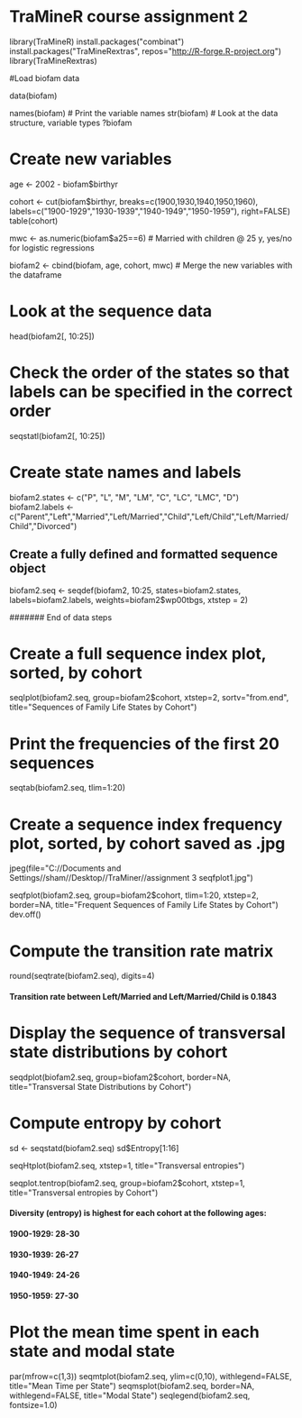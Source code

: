 # TraMineR course assignment 2

library(TraMineR)
install.packages("combinat")
install.packages("TraMineRextras", repos="http://R-forge.R-project.org")
library(TraMineRextras)


#Load biofam data

data(biofam)

names(biofam)                   # Print the variable names
str(biofam)                     # Look at the data structure, variable types
?biofam

# Create new variables

age <- 2002 - biofam$birthyr

cohort <- cut(biofam$birthyr, breaks=c(1900,1930,1940,1950,1960), 
              labels=c("1900-1929","1930-1939","1940-1949","1950-1959"), right=FALSE)
table(cohort)

mwc <- as.numeric(biofam$a25==6)   # Married with children @ 25 y, yes/no for logistic regressions


biofam2 <- cbind(biofam, age, cohort, mwc)     # Merge the new variables with the dataframe



# Look at the sequence data

head(biofam2[, 10:25])


# Check the order of the states so that labels can be specified in the correct order
seqstatl(biofam2[, 10:25])

# Create state names and labels

biofam2.states <- c("P", "L", "M", "LM", "C", "LC", "LMC", "D")
biofam2.labels <- c("Parent","Left","Married","Left/Married","Child","Left/Child","Left/Married/Child","Divorced")

## Create a fully defined and formatted sequence object

biofam2.seq <- seqdef(biofam2, 10:25, states=biofam2.states, labels=biofam2.labels, weights=biofam2$wp00tbgs, xtstep = 2)


####### End of data steps




# Create a full sequence index plot, sorted, by cohort

seqIplot(biofam2.seq, group=biofam2$cohort, xtstep=2,
         sortv="from.end", title="Sequences of Family Life States by Cohort")


# Print the frequencies of the first 20 sequences

seqtab(biofam2.seq, tlim=1:20)


# Create a sequence index frequency plot, sorted, by cohort saved as .jpg

jpeg(file="C://Documents and Settings//sham//Desktop//TraMiner//assignment 3 seqfplot1.jpg")

seqfplot(biofam2.seq, group=biofam2$cohort, tlim=1:20, xtstep=2, border=NA, title="Frequent Sequences of Family Life States by Cohort")
dev.off()


# Compute the transition rate matrix

round(seqtrate(biofam2.seq), digits=4)

  #### Transition rate between Left/Married and Left/Married/Child is 0.1843


# Display the sequence of transversal state distributions by cohort

seqdplot(biofam2.seq, group=biofam2$cohort, border=NA, title="Transversal State Distributions by Cohort")


# Compute entropy by cohort

sd <- seqstatd(biofam2.seq)
sd$Entropy[1:16]

seqHtplot(biofam2.seq, xtstep=1, title="Transversal entropies")

seqplot.tentrop(biofam2.seq, group=biofam2$cohort, xtstep=1, title="Transversal entropies by Cohort")
  #### Diversity (entropy) is highest for each cohort at the following ages:
  #### 1900-1929: 28-30
  #### 1930-1939: 26-27
  #### 1940-1949: 24-26
  #### 1950-1959: 27-30


# Plot the mean time spent in each state and modal state

par(mfrow=c(1,3))
seqmtplot(biofam2.seq, ylim=c(0,10), withlegend=FALSE, title="Mean Time per State")
seqmsplot(biofam2.seq, border=NA, withlegend=FALSE, title="Modal State")
seqlegend(biofam2.seq, fontsize=1.0)